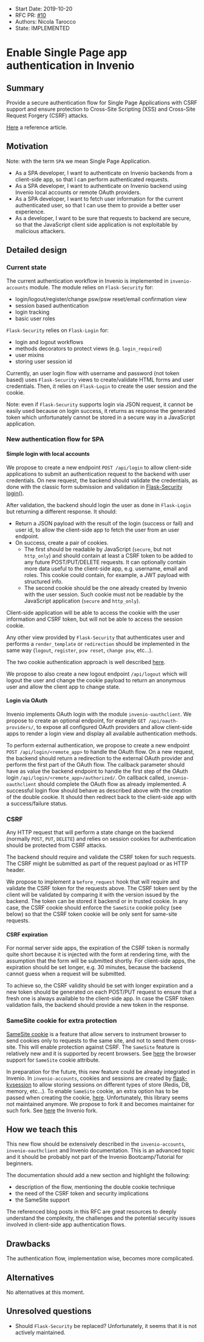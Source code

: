 - Start Date: 2019-10-20
- RFC PR: [#10](https://github.com/inveniosoftware/rfcs/pull/10)
- Authors: Nicola Tarocco
- State: IMPLEMENTED

# Enable Single Page app authentication in Invenio

## Summary

Provide a secure authentication flow for Single Page Applications with CSRF support and ensure protection to
Cross-Site Scripting (XSS) and Cross-Site Request Forgery (CSRF) attacks.

[Here](https://jcbaey.com/authentication-in-spa-reactjs-and-vuejs-the-right-way) a reference article.

## Motivation

Note: with the term `SPA` we mean Single Page Application.

- As a SPA developer, I want to authenticate on Invenio backends from a client-side app, so that I can perform
  authenticated requests.
- As a SPA developer, I want to authenticate on Invenio backend using Invenio local accounts or remote OAuth
  providers.
- As a SPA developer, I want to fetch user information for the current authenticated user, so that I can use
  them to provide a better user experience.
- As a developer, I want to be sure that requests to backend are secure, so that the JavaScript client side application
  is not exploitable by malicious attackers.

## Detailed design

### Current state

The current authentication workflow in Invenio is implemented in `invenio-accounts` module.
The module relies on `Flask-Security` for:
- login/logout/register/change psw/psw reset/email confirmation view
- session based authentication
- login tracking
- basic user roles

`Flask-Security` relies on `Flask-Login` for:
- login and logout workflows
- methods decorators to protect views (e.g. `login_required`)
- user mixins
- storing user session id

Currently, an user login flow with username and password (not token based) uses `Flask-Security` views to
create/validate HTML forms and user credentials. Then, it relies on `Flask-Login` to create the user session and the
cookie.

Note: even if `Flask-Security` supports login via JSON request, it cannot be easily used because on login success, it
returns as response the generated token which unfortunately cannot be stored in a secure way in a JavaScript application.

### New authentication flow for SPA

#### Simple login with local accounts

We propose to create a new endpoint `POST /api/login` to allow client-side applications to submit
an authentication request to the backend with user credentials.
On new request, the backend should validate the credentials, as done with the classic form submission and validation in
[Flask-Security login()](https://github.com/mattupstate/Flask-Security/blob/develop/flask_security/views.py#L67).

After validation, the backend should login the user as done in `Flask-Login` but returning a different response. It should:
- Return a JSON payload with the result of the login (success or fail) and user id, to allow the client-side app to fetch the
  user from an user endpoint.
- On success, create a pair of cookies.
    - The first should be readable by JavaScript (`secure`, but not `http_only`) and should contain at least a
      CSRF token to be added to any future POST/PUT/DELETE requests. It can optionally contain
      more data useful to the client-side app, e.g. username, email and roles. This cookie could contain, for example,
      a JWT payload with structured info.
    - The second cookie should be the one already created by Invenio with the user session. Such cookie must not be readable
      by the JavaScript application (`secure` and `http_only`).

Client-side application will be able to access the cookie with the user information and CSRF token, but will not be
able to access the session cookie.

Any other view provided by `Flask-Security` that authenticates user and performs a `render_template` or `redirection`
should be implemented in the same way (`logout`, `register`, `psw reset`, `change psw`, etc...).

The two cookie authentication approach is well described [here](https://medium.com/lightrail/getting-token-authentication-right-in-a-stateless-single-page-application-57d0c6474e3).

We propose to also create a new logout endpoint `/api/logout` which will logout the user and change the cookie payload
to return an anonymous user and allow the client app to change state.

#### Login via OAuth

Invenio implements OAuth login with the module `invenio-oauthclient`. We propose to create an optional endpoint,
for example `GET /api/oauth-providers/`, to expose all configured OAuth providers and allow client-side apps
to render a login view and display all available authentication methods.

To perform external authentication, we propose to create a new endpoint `POST /api/login/<remote_app>` to handle
the OAuth flow. On a new request, the backend should return a redirection to the external OAuth provider and perform
the first part of the OAuth flow. The callback parameter should have as value the backend endpoint to handle
the first step of the OAuth login `/api/login/<remote_app>/authorized/`.
On callback called, `invenio-oauthclient` should complete the OAuth flow as already implemented. A successful login
flow should behave as described above with the creation of the double cookie. It should then redirect back to the
client-side app with a success/failure status.

### CSRF

Any HTTP request that will perform a state change on the backend (normally `POST`, `PUT`, `DELETE`) and relies on
session cookies for authentication should be protected from CSRF attacks.

The backend should require and validate the CSRF token for such requests. The CSRF might be submitted as part of the
request payload or as HTTP header.

We propose to implement a `before_request` hook that will require and validate the CSRF token for the requests above.
The CSRF token sent by the client will be validated by comparing it with the version issued by the backend. The token
can be stored it backend or in trusted cookie. In any case, the CSRF cookie should enforce the `SameSite` cookie policy
(see below) so that the CSRF token cookie will be only sent for same-site requests.

#### CSRF expiration

For normal server side apps, the expiration of the CSRF token is normally quite short because it is injected with the
form at rendering time, with the assumption that the form will be submitted shortly.
For client-side apps, the expiration should be set longer, e.g. 30 minutes, because the backend cannot guess when a
request will be submitted.

To achieve so, the CSRF validity should be set with longer expiration and a new token should be generated on each
POST/PUT request to ensure that a fresh one is always available to the client-side app.
In case the CSRF token validation fails, the backend should provide a new token in the response.

### SameSite cookie for extra protection

[SameSite cookie](https://developer.mozilla.org/en-US/docs/Web/HTTP/Cookies) is a feature that allow servers to
instrument browser to send cookies only to requests to the same site, and not to send them cross-site.
This will enable protection against CSRF.
The `SameSite` feature is relatively new and it is supported by recent browsers.
See [here](https://caniuse.com/same-site-cookie-attribute) the browser support for `SameSite` cookie attribute.

In preparation for the future, this new feature could be already integrated in Invenio.
In `invenio-accounts`, cookies and sessions are created by [flask-kvsession](https://github.com/mbr/flask-kvsession/)
to allow storing sessions on different types of store (Redis, DB, memory, etc...).
To enable `SameSite` cookie, an extra option has to be passed when creating the cookie,
[here](https://github.com/mbr/flask-kvsession/blob/master/flask_kvsession/__init__.py#L197). Unfortunately, this library
seems not maintained anymore. We propose to fork it and becomes maintainer for such fork.
See [here](https://github.com/inveniosoftware/flask-kvsession) the Invenio fork.

## How we teach this

This new flow should be extensively described in the `invenio-accounts`, `invenio-oauthclient` and Invenio
documentation. This is an advanced topic and it should be probably not part of the Invenio Bootcamp/Tutorial for
beginners.

The documentation should add a new section and highlight the following:
- description of the flow, mentioning the double cookie technique
- the need of the CSRF token and security implications
- the SameSite support

The referenced blog posts in this RFC are great resources to deeply understand the complexity, the challenges
and the potential security issues involved in client-side app authentication flows.

## Drawbacks

The authentication flow, implementation wise, becomes more complicated.

## Alternatives

No alternatives at this moment.

## Unresolved questions

- Should `Flask-Security` be replaced? Unfortunately, it seems that it is not actively maintained.
